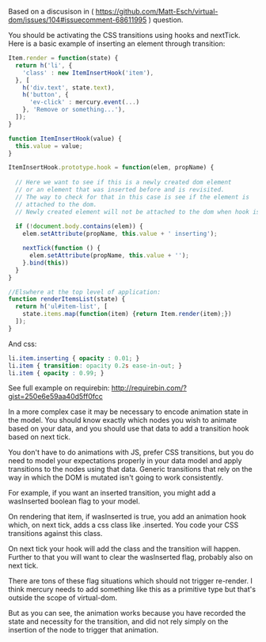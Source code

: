 Based on a discusison in ( https://github.com/Matt-Esch/virtual-dom/issues/104#issuecomment-68611995 ) question.

You should be activating the CSS transitions using hooks and nextTick. Here is a basic example of inserting an element through transition:
```javascript
Item.render = function(state) {
  return h('li', {
    'class' : new ItemInsertHook('item'),
  }, [
    h('div.text', state.text), 
    h('button', {
      'ev-click' : mercury.event(...)
    }, 'Remove or something...'),
  ]);
}

function ItemInsertHook(value) {
  this.value = value;
}

ItemInsertHook.prototype.hook = function(elem, propName) {
  
  // Here we want to see if this is a newly created dom element
  // or an element that was inserted before and is revisited.
  // The way to check for that in this case is see if the element is 
  // attached to the dom.
  // Newly created element will not be attached to the dom when hook is executed.
  
  if (!document.body.contains(elem)) {
    elem.setAttribute(propName, this.value + ' inserting');

    nextTick(function () {
      elem.setAttribute(propName, this.value + '');
    }.bind(this))
  }
}

//Elswhere at the top level of application:
function renderItemsList(state) {
  return h('ul#item-list', [
    state.items.map(function(item) {return Item.render(item);})
  ]);
}
```

And css:
```css
li.item.inserting { opacity : 0.01; }
li.item { transition: opacity 0.2s ease-in-out; }
li.item { opacity : 0.99; }
```

See full example on requirebin: http://requirebin.com/?gist=250e6e59aa40d5ff0fcc

In a more complex case it may be necessary to encode animation state in the model. You should know exactly which nodes you wish to animate based on your data, and you should use that data to add a transition hook based on next tick.

You don't have to do animations with JS, prefer CSS transitions, but you do need to model your expectations properly in your data model and apply transitions to the nodes using that data. Generic transitions that rely on the way in which the DOM is mutated isn't going to work consistently.

For example, if you want an inserted transition, you might add a wasInserted boolean flag to your model.

On rendering that item, if wasInserted is true, you add an animation hook which, on next tick, adds a css class like .inserted. You code your CSS transitions against this class.

On next tick your hook will add the class and the transition will happen. Further to that you will want to clear the wasInserted flag, probably also on next tick.

There are tons of these flag situations which should not trigger re-render. I think mercury needs to add something like this as a primitive type but that's outside the scope of virtual-dom.

But as you can see, the animation works because you have recorded the state and necessity for the transition, and did not rely simply on the insertion of the node to trigger that animation.
